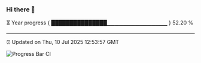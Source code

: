 ### Hi there 👋

⏳ Year progress { ███████████████▁▁▁▁▁▁▁▁▁▁▁▁▁▁▁ } 52.20 %

---

⏰ Updated on Thu, 10 Jul 2025 12:53:57 GMT

![Progress Bar CI](https://github.com/ZhaoGui/ZhaoGui/workflows/Progress%20Bar%20CI/badge.svg)
